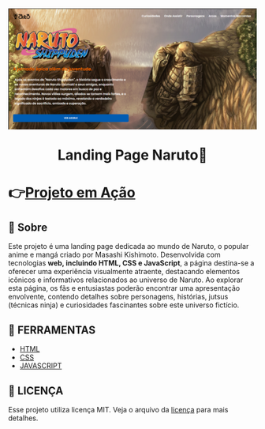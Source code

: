 <h1 align="center">
    <img src="assets/images/Captura de tela 2023-11-06 191403.png">
    <p>Landing Page Naruto🦊</p>
</h1>

<h1>👉<a href="https://marceloaugusto33.github.io/PROJETO-NARUTO/" target="_blank">Projeto em Ação</a></h1>

## 📕 Sobre
Este projeto é uma landing page dedicada ao mundo de Naruto, o popular anime e mangá criado por Masashi Kishimoto. Desenvolvida com tecnologias **web, incluindo HTML, CSS e JavaScript**, a página destina-se a oferecer uma experiência visualmente atraente, destacando elementos icônicos e informativos relacionados ao universo de Naruto. Ao explorar esta página, os fãs e entusiastas poderão encontrar uma apresentação envolvente, contendo detalhes sobre personagens, histórias, jutsus (técnicas ninja) e curiosidades fascinantes sobre este universo fictício.

## 🔨 FERRAMENTAS

- [HTML](https://developer.mozilla.org/pt-BR/docs/Web/HTML)
- [CSS](https://developer.mozilla.org/pt-BR/docs/Web/CSS)
- [JAVASCRIPT](https://developer.mozilla.org/pt-BR/docs/Web/JavaScript)

## 📃 LICENÇA
Esse projeto utiliza licença MIT. Veja o arquivo da [licença](https://github.com/MarceloAugusto33/PROJETO-NARUTO/blob/main/LICENSE) para mais detalhes.